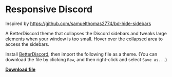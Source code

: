 # Responsive Discord

Inspired by https://github.com/samuelthomas2774/bd-hide-sidebars

A BetterDiscord theme that collapses the Discord sidebars and tweaks large elements when your window is too small. Hover over the collapsed area to access the sidebars.

Install [BetterDiscord](https://betterdiscord.app/), then import the following file as a theme. (You can download the file by clicking `Raw`, and then right-click and select `Save as...`)

[**Download file**](https://raw.githubusercontent.com/hlysine/responsive-discord/main/responsive-discord.theme.css)